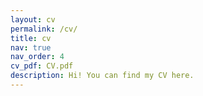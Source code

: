 ```yaml
---
layout: cv
permalink: /cv/
title: cv
nav: true
nav_order: 4
cv_pdf: CV.pdf
description: Hi! You can find my CV here.
---
```

